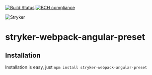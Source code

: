 [![Build Status](https://travis-ci.org/Archcry/stryker-webpack-angular-preset.svg?branch=master)](https://travis-ci.org/Archcry/stryker-webpack-angular-preset)
[![BCH compliance](https://bettercodehub.com/edge/badge/Archcry/stryker-webpack-angular-preset?branch=master)](https://bettercodehub.com/)

![Stryker](https://github.com/stryker-mutator/stryker/raw/master/stryker-80x80.png)

# stryker-webpack-angular-preset

## Installation
Installation is easy, just `npm install stryker-webpack-angular-preset`